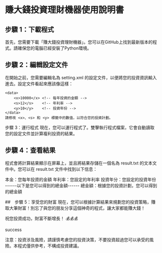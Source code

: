 # 賺大錢投資理財機器使用說明書

## 步驟 1：下載程式
首先，您需要下載「賺大錢投資理財機器」。您可以在GitHub上找到最新版本的程式。請確保您的電腦已經安裝了Python環境。

## 步驟 2：編輯設定文件
在開始之前，您需要編輯名為 setting.xml 的設定文件，以便將您的投資資訊輸入進去。設定文件看起來應該像這樣：
```
<data>
    <x>10000</x> <!-- 每年投資的金額 -->
    <s>12</s>    <!-- 年利率 -->
    <y>10</y>    <!-- 投資年份 -->
</data>
請修改 <x>、<s> 和 <y> 標籤中的數值，以符合您的投資計劃。
```
步驟 3：運行程式
現在，您可以運行程式了。雙擊執行程式檔案，它會自動讀取您的設定文件並計算複利投資的結果。

## 步驟 4：查看結果
程式會將計算結果顯示在屏幕上，並且將結果存儲在一個名為 result.txt 的文本文件中。您可以在 result.txt 文件中找到以下信息：

本金：您每年投資的金額 年利率：您設定的年利率 投資年分：您設定的投資年份 ------以下是您可以得到的總金額------ 總金額：根據您的投資計劃，您可以得到的總金額

##　步驟 5：享受您的財富
現在，您可以根據計算結果來規劃您的投資策略，賺取大筆財富！別忘了與您的朋友分享這個神奇的程式，讓大家都能賺大錢！

祝您投資成功，財富不斷增長！ 💰💰💰

success

注意：投資涉及風險，請謹慎考慮您的投資決策，不要投資超過您可以承受的風險。本程式僅供參考，不構成投資建議。
